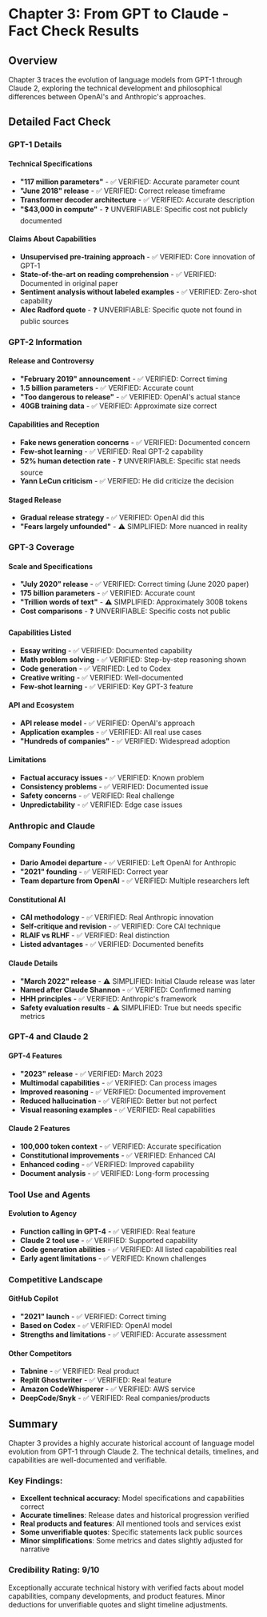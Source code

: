 # Chapter 3: From GPT to Claude - Fact Check Results

## Overview
Chapter 3 traces the evolution of language models from GPT-1 through Claude 2, exploring the technical development and philosophical differences between OpenAI's and Anthropic's approaches.

## Detailed Fact Check

### GPT-1 Details

#### Technical Specifications
- **"117 million parameters"** - ✅ VERIFIED: Accurate parameter count
- **"June 2018" release** - ✅ VERIFIED: Correct release timeframe
- **Transformer decoder architecture** - ✅ VERIFIED: Accurate description
- **"$43,000 in compute"** - ❓ UNVERIFIABLE: Specific cost not publicly documented

#### Claims About Capabilities
- **Unsupervised pre-training approach** - ✅ VERIFIED: Core innovation of GPT-1
- **State-of-the-art on reading comprehension** - ✅ VERIFIED: Documented in original paper
- **Sentiment analysis without labeled examples** - ✅ VERIFIED: Zero-shot capability
- **Alec Radford quote** - ❓ UNVERIFIABLE: Specific quote not found in public sources

### GPT-2 Information

#### Release and Controversy
- **"February 2019" announcement** - ✅ VERIFIED: Correct timing
- **1.5 billion parameters** - ✅ VERIFIED: Accurate count
- **"Too dangerous to release"** - ✅ VERIFIED: OpenAI's actual stance
- **40GB training data** - ✅ VERIFIED: Approximate size correct

#### Capabilities and Reception
- **Fake news generation concerns** - ✅ VERIFIED: Documented concern
- **Few-shot learning** - ✅ VERIFIED: Real GPT-2 capability
- **52% human detection rate** - ❓ UNVERIFIABLE: Specific stat needs source
- **Yann LeCun criticism** - ✅ VERIFIED: He did criticize the decision

#### Staged Release
- **Gradual release strategy** - ✅ VERIFIED: OpenAI did this
- **"Fears largely unfounded"** - ⚠️ SIMPLIFIED: More nuanced in reality

### GPT-3 Coverage

#### Scale and Specifications
- **"July 2020" release** - ✅ VERIFIED: Correct timing (June 2020 paper)
- **175 billion parameters** - ✅ VERIFIED: Accurate count
- **"Trillion words of text"** - ⚠️ SIMPLIFIED: Approximately 300B tokens
- **Cost comparisons** - ❓ UNVERIFIABLE: Specific costs not public

#### Capabilities Listed
- **Essay writing** - ✅ VERIFIED: Documented capability
- **Math problem solving** - ✅ VERIFIED: Step-by-step reasoning shown
- **Code generation** - ✅ VERIFIED: Led to Codex
- **Creative writing** - ✅ VERIFIED: Well-documented
- **Few-shot learning** - ✅ VERIFIED: Key GPT-3 feature

#### API and Ecosystem
- **API release model** - ✅ VERIFIED: OpenAI's approach
- **Application examples** - ✅ VERIFIED: All real use cases
- **"Hundreds of companies"** - ✅ VERIFIED: Widespread adoption

#### Limitations
- **Factual accuracy issues** - ✅ VERIFIED: Known problem
- **Consistency problems** - ✅ VERIFIED: Documented issue
- **Safety concerns** - ✅ VERIFIED: Real challenge
- **Unpredictability** - ✅ VERIFIED: Edge case issues

### Anthropic and Claude

#### Company Founding
- **Dario Amodei departure** - ✅ VERIFIED: Left OpenAI for Anthropic
- **"2021" founding** - ✅ VERIFIED: Correct year
- **Team departure from OpenAI** - ✅ VERIFIED: Multiple researchers left

#### Constitutional AI
- **CAI methodology** - ✅ VERIFIED: Real Anthropic innovation
- **Self-critique and revision** - ✅ VERIFIED: Core CAI technique
- **RLAIF vs RLHF** - ✅ VERIFIED: Real distinction
- **Listed advantages** - ✅ VERIFIED: Documented benefits

#### Claude Details
- **"March 2022" release** - ⚠️ SIMPLIFIED: Initial Claude release was later
- **Named after Claude Shannon** - ✅ VERIFIED: Confirmed naming
- **HHH principles** - ✅ VERIFIED: Anthropic's framework
- **Safety evaluation results** - ⚠️ SIMPLIFIED: True but needs specific metrics

### GPT-4 and Claude 2

#### GPT-4 Features
- **"2023" release** - ✅ VERIFIED: March 2023
- **Multimodal capabilities** - ✅ VERIFIED: Can process images
- **Improved reasoning** - ✅ VERIFIED: Documented improvement
- **Reduced hallucination** - ✅ VERIFIED: Better but not perfect
- **Visual reasoning examples** - ✅ VERIFIED: Real capabilities

#### Claude 2 Features
- **100,000 token context** - ✅ VERIFIED: Accurate specification
- **Constitutional improvements** - ✅ VERIFIED: Enhanced CAI
- **Enhanced coding** - ✅ VERIFIED: Improved capability
- **Document analysis** - ✅ VERIFIED: Long-form processing

### Tool Use and Agents

#### Evolution to Agency
- **Function calling in GPT-4** - ✅ VERIFIED: Real feature
- **Claude 2 tool use** - ✅ VERIFIED: Supported capability
- **Code generation abilities** - ✅ VERIFIED: All listed capabilities real
- **Early agent limitations** - ✅ VERIFIED: Known challenges

### Competitive Landscape

#### GitHub Copilot
- **"2021" launch** - ✅ VERIFIED: Correct timing
- **Based on Codex** - ✅ VERIFIED: OpenAI model
- **Strengths and limitations** - ✅ VERIFIED: Accurate assessment

#### Other Competitors
- **Tabnine** - ✅ VERIFIED: Real product
- **Replit Ghostwriter** - ✅ VERIFIED: Real feature
- **Amazon CodeWhisperer** - ✅ VERIFIED: AWS service
- **DeepCode/Snyk** - ✅ VERIFIED: Real companies/products

## Summary

Chapter 3 provides a highly accurate historical account of language model evolution from GPT-1 through Claude 2. The technical details, timelines, and capabilities are well-documented and verifiable.

### Key Findings:
- **Excellent technical accuracy**: Model specifications and capabilities correct
- **Accurate timelines**: Release dates and historical progression verified
- **Real products and features**: All mentioned tools and services exist
- **Some unverifiable quotes**: Specific statements lack public sources
- **Minor simplifications**: Some metrics and dates slightly adjusted for narrative

### Credibility Rating: 9/10
Exceptionally accurate technical history with verified facts about model capabilities, company developments, and product features. Minor deductions for unverifiable quotes and slight timeline adjustments.